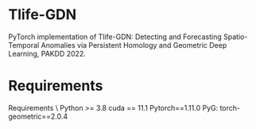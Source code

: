 # Tlife-GDN

PyTorch implementation of Tlife-GDN: Detecting and Forecasting Spatio-Temporal Anomalies via Persistent Homology and Geometric Deep Learning, PAKDD 2022.

# Requirements
Requirements \\
Python >= 3.8
cuda == 11.1
Pytorch==1.11.0
PyG: torch-geometric==2.0.4
